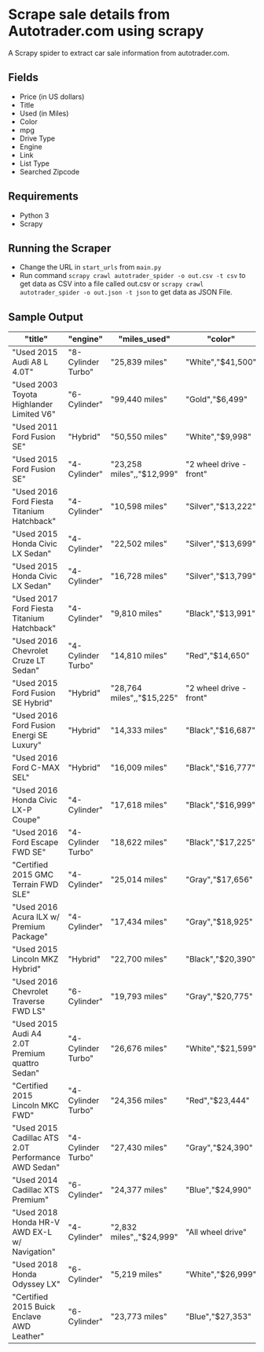 # Scrape sale details from Autotrader.com using scrapy

A Scrapy spider to extract car sale information from autotrader.com.

## Fields

 - Price (in US dollars)
 - Title
 - Used (in Miles)
 - Color
 - mpg
 - Drive Type
 - Engine
 - Link
 - List Type
 - Searched Zipcode

## Requirements 
- Python 3 
- Scrapy

## Running the Scraper
 - Change the URL in `start_urls` from `main.py`
 -  Run command `scrapy crawl autotrader_spider -o out.csv -t csv` to get data as CSV into a file called out.csv or `scrapy crawl autotrader_spider -o out.json -t json` to get data as JSON File.
 
 ## Sample Output 
 
| "title"                                             | "engine"           | "miles_used"              | "color"                 | "price"                 | "drive_type"           | "mpg"           | "list_type"                                                                                                                                                                                                                                                                                                                                                                                                                       | "searched_zipcode"                                                                                                                                                                                                                                                                                                                                                                                                                                  | "link" | 
|-----------------------------------------------------|--------------------|---------------------------|-------------------------|-------------------------|------------------------|-----------------|-----------------------------------------------------------------------------------------------------------------------------------------------------------------------------------------------------------------------------------------------------------------------------------------------------------------------------------------------------------------------------------------------------------------------------------|-----------------------------------------------------------------------------------------------------------------------------------------------------------------------------------------------------------------------------------------------------------------------------------------------------------------------------------------------------------------------------------------------------------------------------------------------------|--------| 
| "Used 2015 Audi A8 L 4.0T"                          | "8-Cylinder Turbo" | "25,839 miles"            | "White","$41,500"       | "All wheel drive"       | "18 City / 29 Highway" | "Newly Listed"  | "20005"                                                                                                                                                                                                                                                                                                                                                                                                                           | "https://www.autotrader.com/cars-for-sale/vehicledetails.xhtml?listingId=497468736&zip=20005&referrer=%2Fcars-for-sale%2Fsearchresults.xhtml%3Fzip%3D20005%26startYear%3D1981%26sortBy%3Drelevance%26incremental%3Dall%26firstRecord%3D0%26marketExtension%3Don%26endYear%3D2019%26searchRadius%3D50&startYear=1981&numRecords=25&firstRecord=0&endYear=2019&searchRadius=50&makeCode1=AUDI&modelCode1=A8&digitalRetail=true&clickType=listing"     |        | 
| "Used 2003 Toyota Highlander Limited V6"            | "6-Cylinder"       | "99,440 miles"            | "Gold","$6,499"         | "4 wheel drive - front" | "18 City / 22 Highway" | "Reduced Price" | "20005"                                                                                                                                                                                                                                                                                                                                                                                                                           | "https://www.autotrader.com/cars-for-sale/vehicledetails.xhtml?listingId=498367789&zip=20005&referrer=%2Fcars-for-sale%2Fsearchresults.xhtml%3Fzip%3D20005%26startYear%3D1981%26sortBy%3Drelevance%26incremental%3Dall%26firstRecord%3D0%26marketExtension%3Don%26endYear%3D2019%26searchRadius%3D50&startYear=1981&numRecords=25&firstRecord=0&endYear=2019&searchRadius=50&makeCode1=TOYOTA&modelCode1=HIGHLANDER&clickType=listing"              |        | 
| "Used 2011 Ford Fusion SE"                          | "Hybrid"           | "50,550 miles"            | "White","$9,998"        | "2 wheel drive - front" | "41 City / 36 Highway" | "Reduced Price" | "20005"                                                                                                                                                                                                                                                                                                                                                                                                                           | "https://www.autotrader.com/cars-for-sale/vehicledetails.xhtml?listingId=497808272&zip=20005&referrer=%2Fcars-for-sale%2Fsearchresults.xhtml%3Fzip%3D20005%26startYear%3D1981%26sortBy%3Drelevance%26incremental%3Dall%26firstRecord%3D0%26marketExtension%3Don%26endYear%3D2019%26searchRadius%3D50&startYear=1981&numRecords=25&firstRecord=0&endYear=2019&searchRadius=50&makeCode1=FORD&modelCode1=FUSION&clickType=listing"                    |        | 
| "Used 2015 Ford Fusion SE"                          | "4-Cylinder"       | "23,258 miles",,"$12,999" | "2 wheel drive - front" | "22 City / 34 Highway"  | "Reduced Price"        | "20005"         | "https://www.autotrader.com/cars-for-sale/vehicledetails.xhtml?listingId=497613664&zip=20005&referrer=%2Fcars-for-sale%2Fsearchresults.xhtml%3Fzip%3D20005%26startYear%3D1981%26sortBy%3Drelevance%26incremental%3Dall%26firstRecord%3D0%26marketExtension%3Don%26endYear%3D2019%26searchRadius%3D50&startYear=1981&numRecords=25&firstRecord=0&endYear=2019&searchRadius=50&makeCode1=FORD&modelCode1=FUSION&clickType=listing"  |                                                                                                                                                                                                                                                                                                                                                                                                                                                     |        | 
| "Used 2016 Ford Fiesta Titanium Hatchback"          | "4-Cylinder"       | "10,598 miles"            | "Silver","$13,222"      | "2 wheel drive - front" | "27 City / 36 Highway" | "Reduced Price" | "20005"                                                                                                                                                                                                                                                                                                                                                                                                                           | "https://www.autotrader.com/cars-for-sale/vehicledetails.xhtml?listingId=496798119&zip=20005&referrer=%2Fcars-for-sale%2Fsearchresults.xhtml%3Fzip%3D20005%26startYear%3D1981%26sortBy%3Drelevance%26incremental%3Dall%26firstRecord%3D0%26marketExtension%3Don%26endYear%3D2019%26searchRadius%3D50&startYear=1981&numRecords=25&firstRecord=0&endYear=2019&searchRadius=50&makeCode1=FORD&modelCode1=FIESTA&clickType=listing"                    |        | 
| "Used 2015 Honda Civic LX Sedan"                    | "4-Cylinder"       | "22,502 miles"            | "Silver","$13,699"      | "2 wheel drive - front" | "30 City / 39 Highway" | "Reduced Price" | "20005"                                                                                                                                                                                                                                                                                                                                                                                                                           | "https://www.autotrader.com/cars-for-sale/vehicledetails.xhtml?listingId=499121102&zip=20005&referrer=%2Fcars-for-sale%2Fsearchresults.xhtml%3Fzip%3D20005%26startYear%3D1981%26sortBy%3Drelevance%26incremental%3Dall%26firstRecord%3D0%26marketExtension%3Don%26endYear%3D2019%26searchRadius%3D50&startYear=1981&numRecords=25&firstRecord=0&endYear=2019&searchRadius=50&makeCode1=HONDA&modelCode1=CIVIC&clickType=listing"                    |        | 
| "Used 2015 Honda Civic LX Sedan"                    | "4-Cylinder"       | "16,728 miles"            | "Silver","$13,799"      | "2 wheel drive - front" | "30 City / 39 Highway" | "Reduced Price" | "20005"                                                                                                                                                                                                                                                                                                                                                                                                                           | "https://www.autotrader.com/cars-for-sale/vehicledetails.xhtml?listingId=499235826&zip=20005&referrer=%2Fcars-for-sale%2Fsearchresults.xhtml%3Fzip%3D20005%26startYear%3D1981%26sortBy%3Drelevance%26incremental%3Dall%26firstRecord%3D0%26marketExtension%3Don%26endYear%3D2019%26searchRadius%3D50&startYear=1981&numRecords=25&firstRecord=0&endYear=2019&searchRadius=50&makeCode1=HONDA&modelCode1=CIVIC&clickType=listing"                    |        | 
| "Used 2017 Ford Fiesta Titanium Hatchback"          | "4-Cylinder"       | "9,810 miles"             | "Black","$13,991"       | "2 wheel drive - front" | "27 City / 37 Highway" | "Reduced Price" | "20005"                                                                                                                                                                                                                                                                                                                                                                                                                           | "https://www.autotrader.com/cars-for-sale/vehicledetails.xhtml?listingId=496747290&zip=20005&referrer=%2Fcars-for-sale%2Fsearchresults.xhtml%3Fzip%3D20005%26startYear%3D1981%26sortBy%3Drelevance%26incremental%3Dall%26firstRecord%3D0%26marketExtension%3Don%26endYear%3D2019%26searchRadius%3D50&startYear=1981&numRecords=25&firstRecord=0&endYear=2019&searchRadius=50&makeCode1=FORD&modelCode1=FIESTA&clickType=listing"                    |        | 
| "Used 2016 Chevrolet Cruze LT Sedan"                | "4-Cylinder Turbo" | "14,810 miles"            | "Red","$14,650"         | "2 wheel drive - front" | "30 City / 42 Highway" | "Reduced Price" | "20005"                                                                                                                                                                                                                                                                                                                                                                                                                           | "https://www.autotrader.com/cars-for-sale/vehicledetails.xhtml?listingId=494466951&zip=20005&referrer=%2Fcars-for-sale%2Fsearchresults.xhtml%3Fzip%3D20005%26startYear%3D1981%26sortBy%3Drelevance%26incremental%3Dall%26firstRecord%3D0%26marketExtension%3Don%26endYear%3D2019%26searchRadius%3D50&startYear=1981&numRecords=25&firstRecord=0&endYear=2019&searchRadius=50&makeCode1=CHEV&modelCode1=CRUZE&clickType=listing"                     |        | 
| "Used 2015 Ford Fusion SE Hybrid"                   | "Hybrid"           | "28,764 miles",,"$15,225" | "2 wheel drive - front" | "44 City / 41 Highway"  | "Reduced Price"        | "20005"         | "https://www.autotrader.com/cars-for-sale/vehicledetails.xhtml?listingId=495692488&zip=20005&referrer=%2Fcars-for-sale%2Fsearchresults.xhtml%3Fzip%3D20005%26startYear%3D1981%26sortBy%3Drelevance%26incremental%3Dall%26firstRecord%3D0%26marketExtension%3Don%26endYear%3D2019%26searchRadius%3D50&startYear=1981&numRecords=25&firstRecord=0&endYear=2019&searchRadius=50&makeCode1=FORD&modelCode1=FUSION&clickType=listing"  |                                                                                                                                                                                                                                                                                                                                                                                                                                                     |        | 
| "Used 2016 Ford Fusion Energi SE Luxury"            | "Hybrid"           | "14,333 miles"            | "Black","$16,687"       | "2 wheel drive - front" | "40 City / 36 Highway" | "Reduced Price" | "20005"                                                                                                                                                                                                                                                                                                                                                                                                                           | "https://www.autotrader.com/cars-for-sale/vehicledetails.xhtml?listingId=497783145&zip=20005&referrer=%2Fcars-for-sale%2Fsearchresults.xhtml%3Fzip%3D20005%26startYear%3D1981%26sortBy%3Drelevance%26incremental%3Dall%26firstRecord%3D0%26marketExtension%3Don%26endYear%3D2019%26searchRadius%3D50&startYear=1981&numRecords=25&firstRecord=0&endYear=2019&searchRadius=50&makeCode1=FORD&modelCode1=FUSION&clickType=listing"                    |        | 
| "Used 2016 Ford C-MAX SEL"                          | "Hybrid"           | "16,009 miles"            | "Black","$16,777"       | "2 wheel drive - front" | "40 City / 36 Highway" | "Reduced Price" | "20005"                                                                                                                                                                                                                                                                                                                                                                                                                           | "https://www.autotrader.com/cars-for-sale/vehicledetails.xhtml?listingId=496628196&zip=20005&referrer=%2Fcars-for-sale%2Fsearchresults.xhtml%3Fzip%3D20005%26startYear%3D1981%26sortBy%3Drelevance%26incremental%3Dall%26firstRecord%3D0%26marketExtension%3Don%26endYear%3D2019%26searchRadius%3D50&startYear=1981&numRecords=25&firstRecord=0&endYear=2019&searchRadius=50&makeCode1=FORD&modelCode1=FOCMAX&clickType=listing"                    |        | 
| "Used 2016 Honda Civic LX-P Coupe"                  | "4-Cylinder"       | "17,618 miles"            | "Black","$16,999"       | "2 wheel drive - front" | "30 City / 41 Highway" | "Reduced Price" | "20005"                                                                                                                                                                                                                                                                                                                                                                                                                           | "https://www.autotrader.com/cars-for-sale/vehicledetails.xhtml?listingId=499002844&zip=20005&referrer=%2Fcars-for-sale%2Fsearchresults.xhtml%3Fzip%3D20005%26startYear%3D1981%26sortBy%3Drelevance%26incremental%3Dall%26firstRecord%3D0%26marketExtension%3Don%26endYear%3D2019%26searchRadius%3D50&startYear=1981&numRecords=25&firstRecord=0&endYear=2019&searchRadius=50&makeCode1=HONDA&modelCode1=CIVIC&clickType=listing"                    |        | 
| "Used 2016 Ford Escape FWD SE"                      | "4-Cylinder Turbo" | "18,622 miles"            | "Black","$17,225"       | "2 wheel drive - front" | "23 City / 32 Highway" | "Reduced Price" | "20005"                                                                                                                                                                                                                                                                                                                                                                                                                           | "https://www.autotrader.com/cars-for-sale/vehicledetails.xhtml?listingId=496231623&zip=20005&referrer=%2Fcars-for-sale%2Fsearchresults.xhtml%3Fzip%3D20005%26startYear%3D1981%26sortBy%3Drelevance%26incremental%3Dall%26firstRecord%3D0%26marketExtension%3Don%26endYear%3D2019%26searchRadius%3D50&startYear=1981&numRecords=25&firstRecord=0&endYear=2019&searchRadius=50&makeCode1=FORD&modelCode1=ESCAPE&digitalRetail=true&clickType=listing" |        | 
| "Certified 2015 GMC Terrain FWD SLE"                | "4-Cylinder"       | "25,014 miles"            | "Gray","$17,656"        | "2 wheel drive - front" | "22 City / 32 Highway" | "Reduced Price" | "20005"                                                                                                                                                                                                                                                                                                                                                                                                                           | "https://www.autotrader.com/cars-for-sale/vehicledetails.xhtml?listingId=498001320&zip=20005&referrer=%2Fcars-for-sale%2Fsearchresults.xhtml%3Fzip%3D20005%26startYear%3D1981%26sortBy%3Drelevance%26incremental%3Dall%26firstRecord%3D0%26marketExtension%3Don%26endYear%3D2019%26searchRadius%3D50&startYear=1981&numRecords=25&firstRecord=0&endYear=2019&searchRadius=50&makeCode1=GMC&modelCode1=TERRAIN&clickType=listing"                    |        | 
| "Used 2016 Acura ILX w/ Premium Package"            | "4-Cylinder"       | "17,434 miles"            | "Gray","$18,925"        | "2 wheel drive - front" | "25 City / 36 Highway" | "Newly Listed"  | "20005"                                                                                                                                                                                                                                                                                                                                                                                                                           | "https://www.autotrader.com/cars-for-sale/vehicledetails.xhtml?listingId=494512320&zip=20005&referrer=%2Fcars-for-sale%2Fsearchresults.xhtml%3Fzip%3D20005%26startYear%3D1981%26sortBy%3Drelevance%26incremental%3Dall%26firstRecord%3D0%26marketExtension%3Don%26endYear%3D2019%26searchRadius%3D50&startYear=1981&numRecords=25&firstRecord=0&endYear=2019&searchRadius=50&makeCode1=ACURA&modelCode1=ILX&clickType=listing"                      |        | 
| "Used 2015 Lincoln MKZ Hybrid"                      | "Hybrid"           | "22,700 miles"            | "Black","$20,390"       | "2 wheel drive - front" | "41 City / 39 Highway" | "Reduced Price" | "20005"                                                                                                                                                                                                                                                                                                                                                                                                                           | "https://www.autotrader.com/cars-for-sale/vehicledetails.xhtml?listingId=494302769&zip=20005&referrer=%2Fcars-for-sale%2Fsearchresults.xhtml%3Fzip%3D20005%26startYear%3D1981%26sortBy%3Drelevance%26incremental%3Dall%26firstRecord%3D0%26marketExtension%3Don%26endYear%3D2019%26searchRadius%3D50&startYear=1981&numRecords=25&firstRecord=0&endYear=2019&searchRadius=50&makeCode1=LINC&modelCode1=MKZ&digitalRetail=true&clickType=listing"    |        | 
| "Used 2016 Chevrolet Traverse FWD LS"               | "6-Cylinder"       | "19,793 miles"            | "Gray","$20,775"        | "2 wheel drive - front" | "15 City / 22 Highway" | "Reduced Price" | "20005"                                                                                                                                                                                                                                                                                                                                                                                                                           | "https://www.autotrader.com/cars-for-sale/vehicledetails.xhtml?listingId=495797704&zip=20005&referrer=%2Fcars-for-sale%2Fsearchresults.xhtml%3Fzip%3D20005%26startYear%3D1981%26sortBy%3Drelevance%26incremental%3Dall%26firstRecord%3D0%26marketExtension%3Don%26endYear%3D2019%26searchRadius%3D50&startYear=1981&numRecords=25&firstRecord=0&endYear=2019&searchRadius=50&makeCode1=CHEV&modelCode1=TRAVERSE&clickType=listing"                  |        | 
| "Used 2015 Audi A4 2.0T Premium quattro Sedan"      | "4-Cylinder Turbo" | "26,676 miles"            | "White","$21,599"       | "All wheel drive"       | "22 City / 31 Highway" | "Reduced Price" | "20005"                                                                                                                                                                                                                                                                                                                                                                                                                           | "https://www.autotrader.com/cars-for-sale/vehicledetails.xhtml?listingId=496531639&zip=20005&referrer=%2Fcars-for-sale%2Fsearchresults.xhtml%3Fzip%3D20005%26startYear%3D1981%26sortBy%3Drelevance%26incremental%3Dall%26firstRecord%3D0%26marketExtension%3Don%26endYear%3D2019%26searchRadius%3D50&startYear=1981&numRecords=25&firstRecord=0&endYear=2019&searchRadius=50&makeCode1=AUDI&modelCode1=A4&clickType=listing"                        |        | 
| "Certified 2015 Lincoln MKC FWD"                    | "4-Cylinder Turbo" | "24,356 miles"            | "Red","$23,444"         | "2 wheel drive - front" | "20 City / 29 Highway" | "Reduced Price" | "20005"                                                                                                                                                                                                                                                                                                                                                                                                                           | "https://www.autotrader.com/cars-for-sale/vehicledetails.xhtml?listingId=498381676&zip=20005&referrer=%2Fcars-for-sale%2Fsearchresults.xhtml%3Fzip%3D20005%26startYear%3D1981%26sortBy%3Drelevance%26incremental%3Dall%26firstRecord%3D0%26marketExtension%3Don%26endYear%3D2019%26searchRadius%3D50&startYear=1981&numRecords=25&firstRecord=0&endYear=2019&searchRadius=50&makeCode1=LINC&modelCode1=LINCMKC&clickType=listing"                   |        | 
| "Used 2015 Cadillac ATS 2.0T Performance AWD Sedan" | "4-Cylinder Turbo" | "27,430 miles"            | "Gray","$24,390"        | "All wheel drive"       | "20 City / 28 Highway" | "Reduced Price" | "20005"                                                                                                                                                                                                                                                                                                                                                                                                                           | "https://www.autotrader.com/cars-for-sale/vehicledetails.xhtml?listingId=494512293&zip=20005&referrer=%2Fcars-for-sale%2Fsearchresults.xhtml%3Fzip%3D20005%26startYear%3D1981%26sortBy%3Drelevance%26incremental%3Dall%26firstRecord%3D0%26marketExtension%3Don%26endYear%3D2019%26searchRadius%3D50&startYear=1981&numRecords=25&firstRecord=0&endYear=2019&searchRadius=50&makeCode1=CAD&modelCode1=ATS&digitalRetail=true&clickType=listing"     |        | 
| "Used 2014 Cadillac XTS Premium"                    | "6-Cylinder"       | "24,377 miles"            | "Blue","$24,990"        | "2 wheel drive - front" | "18 City / 28 Highway" | "Reduced Price" | "20005"                                                                                                                                                                                                                                                                                                                                                                                                                           | "https://www.autotrader.com/cars-for-sale/vehicledetails.xhtml?listingId=497415243&zip=20005&referrer=%2Fcars-for-sale%2Fsearchresults.xhtml%3Fzip%3D20005%26startYear%3D1981%26sortBy%3Drelevance%26incremental%3Dall%26firstRecord%3D0%26marketExtension%3Don%26endYear%3D2019%26searchRadius%3D50&startYear=1981&numRecords=25&firstRecord=0&endYear=2019&searchRadius=50&makeCode1=CAD&modelCode1=XTS&clickType=listing"                        |        | 
| "Used 2018 Honda HR-V AWD EX-L w/ Navigation"       | "4-Cylinder"       | "2,832 miles",,"$24,999"  | "All wheel drive"       | "27 City / 31 Highway"  | "Reduced Price"        | "20005"         | "https://www.autotrader.com/cars-for-sale/vehicledetails.xhtml?listingId=497627593&zip=20005&referrer=%2Fcars-for-sale%2Fsearchresults.xhtml%3Fzip%3D20005%26startYear%3D1981%26sortBy%3Drelevance%26incremental%3Dall%26firstRecord%3D0%26marketExtension%3Don%26endYear%3D2019%26searchRadius%3D50&startYear=1981&numRecords=25&firstRecord=0&endYear=2019&searchRadius=50&makeCode1=HONDA&modelCode1=HONHRV&clickType=listing" |                                                                                                                                                                                                                                                                                                                                                                                                                                                     |        | 
| "Used 2018 Honda Odyssey LX"                        | "6-Cylinder"       | "5,219 miles"             | "White","$26,999"       | "2 wheel drive - front" | "19 City / 28 Highway" | "Reduced Price" | "20005"                                                                                                                                                                                                                                                                                                                                                                                                                           | "https://www.autotrader.com/cars-for-sale/vehicledetails.xhtml?listingId=497627595&zip=20005&referrer=%2Fcars-for-sale%2Fsearchresults.xhtml%3Fzip%3D20005%26startYear%3D1981%26sortBy%3Drelevance%26incremental%3Dall%26firstRecord%3D0%26marketExtension%3Don%26endYear%3D2019%26searchRadius%3D50&startYear=1981&numRecords=25&firstRecord=0&endYear=2019&searchRadius=50&makeCode1=HONDA&modelCode1=ODYSSEY&clickType=listing"                  |        | 
| "Certified 2015 Buick Enclave AWD Leather"          | "6-Cylinder"       | "23,773 miles"            | "Blue","$27,353"        | "All wheel drive"       | "16 City / 22 Highway" | "Reduced Price" | "20005"                                                                                                                                                                                                                                                                                                                                                                                                                           | "https://www.autotrader.com/cars-for-sale/vehicledetails.xhtml?listingId=497902938&zip=20005&referrer=%2Fcars-for-sale%2Fsearchresults.xhtml%3Fzip%3D20005%26startYear%3D1981%26sortBy%3Drelevance%26incremental%3Dall%26firstRecord%3D0%26marketExtension%3Don%26endYear%3D2019%26searchRadius%3D50&startYear=1981&numRecords=25&firstRecord=0&endYear=2019&searchRadius=50&makeCode1=BUICK&modelCode1=ENCLAVE&clickType=listing"                  |        | 
